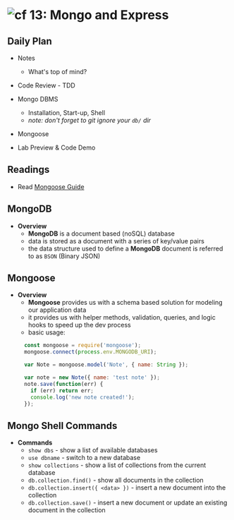 ![cf](http://i.imgur.com/7v5ASc8.png) 13: Mongo and Express
=====================================

## Daily Plan
* Notes
  - What's top of mind?

* Code Review - TDD 
* Mongo DBMS
  - Installation, Start-up, Shell
  - _note: don't forget to git ignore your `db/` dir_
* Mongoose

* Lab Preview & Code Demo

## Readings
* Read [Mongoose Guide](http://mongoosejs.com/docs/guide.html)

## MongoDB
  * **Overview**
    * **MongoDB** is a document based (noSQL) database
    * data is stored as a document with a series of key/value pairs
    * the data structure used to define a **MongoDB** document is referred to as `BSON` (Binary JSON)

## Mongoose
  * **Overview**
    * **Mongoose** provides us with a schema based solution for modeling our application data
    * it provides us with helper methods, validation, queries, and logic hooks to speed up the dev process
    * basic usage:
    ``` javascript
      const mongoose = require('mongoose');
      mongoose.connect(process.env.MONGODB_URI);

      var Note = mongoose.model('Note', { name: String });

      var note = new Note({ name: 'test note' });
      note.save(function(err) {
        if (err) return err;
        console.log('new note created!');
      });
    ```

## Mongo Shell Commands
  * **Commands**
    * `show dbs` - show a list of available databases
    * `use dbname` - switch to a new database
    * `show collections` - show a list of collections from the current database
    * `db.collection.find()` - show all documents in the collection
    * `db.collection.insert({ <data> })` - insert a new document into the collection
    * `db.collection.save()` - insert a new document or update an existing document in the collection
